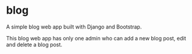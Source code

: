 # blog
A simple blog web app built with Django and Bootstrap.

This blog web app has only one admin who can add a new blog post, edit and delete a blog post.


